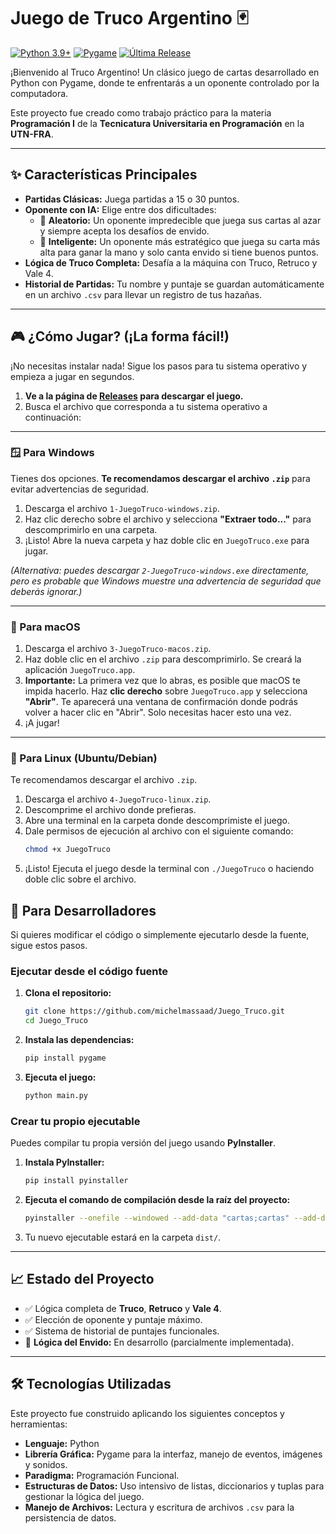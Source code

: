 # Juego de Truco Argentino 🃏
[![Python 3.9+](https://img.shields.io/badge/Python-3.9+-blue.svg)](https://www.python.org/) [![Pygame](https://img.shields.io/badge/Pygame-2.5.2-green.svg)](https://www.pygame.org/) [![Última Release](https://img.shields.io/github/v/release/michelmassaad/Juego_Truco)](https://github.com/michelmassaad/Juego_Truco/releases/latest)

¡Bienvenido al Truco Argentino\! Un clásico juego de cartas desarrollado en Python con Pygame, donde te enfrentarás a un oponente controlado por la computadora.

Este proyecto fue creado como trabajo práctico para la materia **Programación I** de la **Tecnicatura Universitaria en Programación** en la **UTN-FRA**.

-----

## ✨ Características Principales

  * **Partidas Clásicas:** Juega partidas a 15 o 30 puntos.
  * **Oponente con IA:** Elige entre dos dificultades:
      * 🤖 **Aleatorio:** Un oponente impredecible que juega sus cartas al azar y siempre acepta los desafíos de envido.
      * 🧠 **Inteligente:** Un oponente más estratégico que juega su carta más alta para ganar la mano y solo canta envido si tiene buenos puntos.
  * **Lógica de Truco Completa:** Desafía a la máquina con Truco, Retruco y Vale 4.
  * **Historial de Partidas:** Tu nombre y puntaje se guardan automáticamente en un archivo `.csv` para llevar un registro de tus hazañas.

-----

## 🎮 ¿Cómo Jugar? (¡La forma fácil\!)
¡No necesitas instalar nada\! Sigue los pasos para tu sistema operativo y empieza a jugar en segundos.

1.  **Ve a la página de [Releases](https://www.google.com/search?q=https://github.com/michelmassaad/Juego_Truco/releases/latest) para descargar el juego.**
2.  Busca el archivo que corresponda a tu sistema operativo a continuación:

-----

### 🪟 Para Windows

Tienes dos opciones. **Te recomendamos descargar el archivo `.zip`** para evitar advertencias de seguridad.

1.  Descarga el archivo `1-JuegoTruco-windows.zip`.
2.  Haz clic derecho sobre el archivo y selecciona **"Extraer todo..."** para descomprimirlo en una carpeta.
3.  ¡Listo\! Abre la nueva carpeta y haz doble clic en `JuegoTruco.exe` para jugar.

*(Alternativa: puedes descargar `2-JuegoTruco-windows.exe` directamente, pero es probable que Windows muestre una advertencia de seguridad que deberás ignorar.)*

-----

###  Para macOS

1.  Descarga el archivo `3-JuegoTruco-macos.zip`.
2.  Haz doble clic en el archivo `.zip` para descomprimirlo. Se creará la aplicación `JuegoTruco.app`.
3.  **Importante:** La primera vez que lo abras, es posible que macOS te impida hacerlo. Haz **clic derecho** sobre `JuegoTruco.app` y selecciona **"Abrir"**. Te aparecerá una ventana de confirmación donde podrás volver a hacer clic en "Abrir". Solo necesitas hacer esto una vez.
4.  ¡A jugar\!

-----

### 🐧 Para Linux (Ubuntu/Debian)

Te recomendamos descargar el archivo `.zip`.

1.  Descarga el archivo `4-JuegoTruco-linux.zip`.
2.  Descomprime el archivo donde prefieras.
3.  Abre una terminal en la carpeta donde descomprimiste el juego.
4.  Dale permisos de ejecución al archivo con el siguiente comando:
    ```bash
    chmod +x JuegoTruco
    ```
5.  ¡Listo\! Ejecuta el juego desde la terminal con `./JuegoTruco` o haciendo doble clic sobre el archivo.

## 🚀 Para Desarrolladores

Si quieres modificar el código o simplemente ejecutarlo desde la fuente, sigue estos pasos.

### Ejecutar desde el código fuente

1.  **Clona el repositorio:**
    ```bash
    git clone https://github.com/michelmassaad/Juego_Truco.git
    cd Juego_Truco
    ```
2.  **Instala las dependencias:**
    ```bash
    pip install pygame
    ```
3.  **Ejecuta el juego:**
    ```bash
    python main.py
    ```

### Crear tu propio ejecutable

Puedes compilar tu propia versión del juego usando **PyInstaller**.

1.  **Instala PyInstaller:**
    ```bash
    pip install pyinstaller
    ```
2.  **Ejecuta el comando de compilación desde la raíz del proyecto:**
    ```bash
    pyinstaller --onefile --windowed --add-data "cartas;cartas" --add-data "audio;audio" --add-data "archivos;archivos" main.py
    ```
3.  Tu nuevo ejecutable estará en la carpeta `dist/`.

-----

## 📈 Estado del Proyecto

  * ✅ Lógica completa de **Truco**, **Retruco** y **Vale 4**.
  * ✅ Elección de oponente y puntaje máximo.
  * ✅ Sistema de historial de puntajes funcionales.
  * 🚧 **Lógica del Envido:** En desarrollo (parcialmente implementada).

-----

## 🛠️ Tecnologías Utilizadas

Este proyecto fue construido aplicando los siguientes conceptos y herramientas:

  * **Lenguaje:** Python
  * **Librería Gráfica:** Pygame para la interfaz, manejo de eventos, imágenes y sonidos.
  * **Paradigma:** Programación Funcional.
  * **Estructuras de Datos:** Uso intensivo de listas, diccionarios y tuplas para gestionar la lógica del juego.
  * **Manejo de Archivos:** Lectura y escritura de archivos `.csv` para la persistencia de datos.
